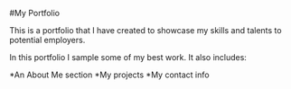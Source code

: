 #My Portfolio

This is a portfolio that I have created to showcase my skills and talents to potential employers.

In this portfolio I sample some of my best work. It also includes:

*An About Me section
*My projects
*My contact info

